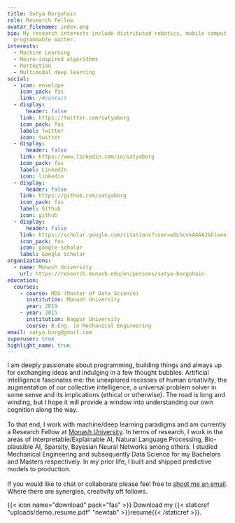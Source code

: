 ```yaml
---
title: Satya Borgohain
role: Research Fellow
avatar_filename: index.png
bio: My research interests include distributed robotics, mobile computing and
  programmable matter.
interests:
  - Machine Learning
  - Neuro-inspired algorithms
  - Perception
  - Multimodal deep learning
social:
  - icon: envelope
    icon_pack: fas
    link: /#contact
  - display:
      header: false
    link: https://twitter.com/satyaborg
    icon_pack: fas
    label: Twitter
    icon: twitter
  - display:
      header: false
    link: https://www.linkedin.com/in/satyaborg
    icon_pack: fas
    label: LinkedIn
    icon: linkedin
  - display:
      header: false
    link: https://github.com/satyaborg
    icon_pack: fas
    label: Github
    icon: github
  - display:
      header: false
    link: https://scholar.google.com/citations?user=w5LGcvkAAAAJ&hl=en
    icon_pack: fas
    icon: google-scholar
    label: Google Scholar
organizations:
  - name: Monash University
    url: https://research.monash.edu/en/persons/satya-borgohain
education:
  courses:
    - course: MDS (Master of Data Science)
      institution: Monash University
      year: 2019
    - year: 2015
      institution: Nagpur University
      course: B.Eng. in Mechanical Engineering
email: satya.borg@gmail.com
superuser: true
highlight_name: true
---
```

I am deeply passionate about programming, building things and always up for exchanging ideas and indulging in a few thought bubbles. Artificial intelligence fascinates me: the unexplored recesses of human creativity, the augmentation of our collective intelligence, a universal problem solver in some sense and its implications (ethical or otherwise). The road is long and winding, but I hope it will provide a window into understanding our own cognition along the way.\
\
To that end, I work with machine/deep learning paradigms and am currently a Research Fellow at [Monash University](https://research.monash.edu/en/persons/satya-borgohain). In terms of research, I work in the areas of Interpretable/Explainable AI, Natural Language Processing, Bio-plausible AI, Sparsity, Bayesian Neural Networks among others. I studied Mechanical Engineering and subsequently Data Science for my Bachelors and Masters respectively. In my prior life, I built and shipped predictive models to production.\
\
If you would like to chat or collaborate please feel free to [shoot me an email](mailto:satya.borg@gmail.com). Where there are synergies, creativity oft follows.

{{< icon name="download" pack="fas" >}} Download my {{< staticref "uploads/demo_resume.pdf" "newtab" >}}resumé{{< /staticref >}}.